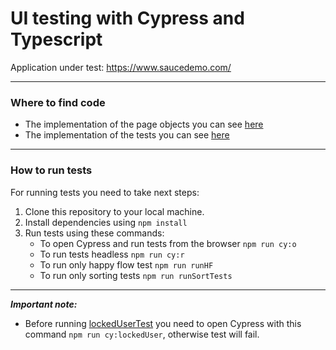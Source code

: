 # UI testing with Cypress and Typescript

Application under test: https://www.saucedemo.com/     

---
### Where to find code  

 - The implementation of the page objects you can see [here](https://github.com/m-radman/Cypress_UI_Testing/tree/main/cypress/e2e/pages)  
 - The implementation of the tests you can see [here](https://github.com/m-radman/Cypress_UI_Testing/tree/main/cypress/e2e/tests)  
 ---

 ### How to run tests

For running tests you need to take next steps:

1. Clone this repository to your local machine.
2. Install dependencies using `npm install`
3. Run tests using these commands:
    - To open Cypress and run tests from the browser `npm run cy:o`
    - To run tests headless `npm run cy:r`
    - To run only happy flow test `npm run runHF`
    - To run only sorting tests `npm run runSortTests`  
---

***Important note:***   
- Before running [lockedUserTest](https://github.com/m-radman/Cypress_UI_Testing/blob/main/cypress/e2e/tests/lockedUserTest.cy.ts) you need to open Cypress with this command `npm run cy:lockedUser`, otherwise test will fail.